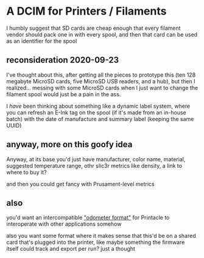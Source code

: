 # A DCIM for Printers / Filaments

I humbly suggest that SD cards are cheap enough that every filament vendor should pack one in with every spool, and then that card can be used as an identifier for the spool

## reconsideration 2020-09-23

I've thought about this, after getting all the pieces to prototype this (ten 128 megabyte MicroSD cards, five MicroSD USB readers, and a hub), but then I realized... messing with some MicroSD cards when I just want to change the filament spool would just be a pain in the ass.

I *have* been thinking about something like a dynamic label system, where you can refresh an E-Ink tag on the spool (if it's made from an in-house batch) with the date of manufacture and summary label (keeping the same UUID)

## anyway, more on this goofy idea

Anyway, at its base you'd just have manufacturer, color name, material, suggested temperature range, othr slic3r metrics like density, a link to where to buy it?

and then you could get fancy with Prusament-level metrics

## also

you'd want an intercompatible ["odometer format"](acca831d-b6eb-4d16-a951-a6f5670ec479.md) for Printacle to interoperate with other applications somehow

also you want some format where it makes sense that this'd be on a shared card that's plugged into the printer, like maybe something the firmware itself could track and export per run? just a thought
